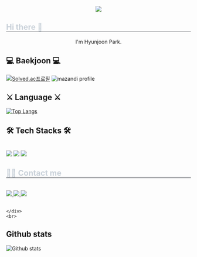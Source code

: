<div align="center">
    <img src="https://capsule-render.vercel.app/api?type=rect&color=0:ff0000,100:361ef1&height=120&text=😃&animation=fadeIn&fontColor=ffffff&fontSize=50" />
</div>
<div style="text-align: left;">
    <h2 style="border-bottom: 1px solid #21262d; color: #c9d1d9;">Hi there 👋</h2>
    <p align="center">I'm Hyunjoon Park.</p>
</div>

## 💻 Baekjoon 💻
[![Solved.ac프로필](http://mazassumnida.wtf/api/v2/generate_badge?boj=junippini83)](https://solved.ac/junippini83)
![mazandi profile](http://mazandi.herokuapp.com/api?handle=junippini83&theme=dark)

## ⚔️ Language ⚔️ 
[![Top Langs](https://github-readme-stats.vercel.app/api/top-langs/?username=Hyunjoon83&langs_count=8)](https://github.com/Hyunjoon83/github-readme-stats)

## 🛠️ Tech Stacks 🛠️
<br>
<div style="text-align: left;">
    <img src="https://img.shields.io/badge/C++-00599C?style=flat&logo=C%2B%2B&logoColor=white">
    <img src="https://img.shields.io/badge/Python-3776AB?style=flat&logo=Python&logoColor=white">
    <img src="https://img.shields.io/badge/C-A8B9CC?style=flat&logo=C&logoColor=white">
</div>

<div style="text-align: left;">
    <h2 style="border-bottom: 1px solid #21262d; color: #c9d1d9;">🧑‍💻 Contact me</h2>
    <br>
    <div style="text-align: left;">
        <a href="https://www.instagram.com/hjpark_83">
            <img src="https://img.shields.io/badge/Instagram-E4405F?style=flat&logo=Instagram&logoColor=white&link=https://www.instagram.com/hjpark_83">
        </a>
        <a href="https://velog.io/@hyunjoon0803">
            <img src="https://img.shields.io/badge/Velog-20C997?style=flat&logo=Velog&logoColor=white&link=https://velog.io/@hyunjoon0803">
        </a>
        <a href=mailto:https://mail.google.com/mail/u/0/?tab=rm&ogbl#inbox> 
            <img src="https://img.shields.io/badge/Gmail-EA4335?style=flat&logo=Gmail&logoColor=white&link=mailto:https://mail.google.com/mail/u/0/?tab=rm&ogbl#inbox"> 
        </a>
          </div>  <br> 
    <div style="text-align: left;">  </div> 
    </div>
    
    </div>
    <br>
</div>

## Github stats
![Github stats](https://github-readme-stats.vercel.app/api?username=Hyunjoon83&theme=vue&show_icons=true)
